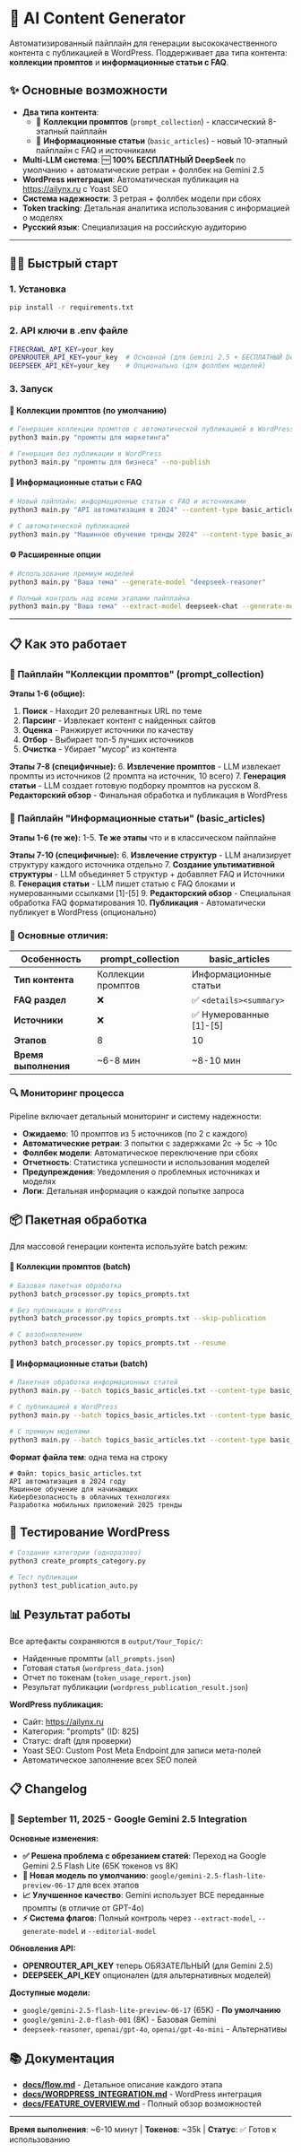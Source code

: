# 🤖 AI Content Generator

Автоматизированный пайплайн для генерации высококачественного контента с публикацией в WordPress. Поддерживает два типа контента: **коллекции промптов** и **информационные статьи с FAQ**.

## ✨ Основные возможности

- **Два типа контента**:
  - 📝 **Коллекции промптов** (`prompt_collection`) - классический 8-этапный пайплайн
  - 📰 **Информационные статьи** (`basic_articles`) - новый 10-этапный пайплайн с FAQ и источниками
- **Multi-LLM система**: 🆓 **100% БЕСПЛАТНЫЙ DeepSeek** по умолчанию + автоматические ретраи + фоллбек на Gemini 2.5
- **WordPress интеграция**: Автоматическая публикация на https://ailynx.ru с Yoast SEO
- **Система надежности**: 3 ретрая + фоллбек модели при сбоях
- **Token tracking**: Детальная аналитика использования с информацией о моделях
- **Русский язык**: Специализация на российскую аудиторию

---

## 🏃‍♂️ Быстрый старт

### 1. Установка
```bash
pip install -r requirements.txt
```

### 2. API ключи в .env файле
```bash
FIRECRAWL_API_KEY=your_key
OPENROUTER_API_KEY=your_key  # Основной (для Gemini 2.5 + БЕСПЛАТНЫЙ DeepSeek)
DEEPSEEK_API_KEY=your_key    # Опционально (для фоллбек моделей)
```

### 3. Запуск

#### 📝 Коллекции промптов (по умолчанию)
```bash
# Генерация коллекции промптов с автоматической публикацией в WordPress
python3 main.py "промпты для маркетинга"

# Генерация без публикации в WordPress
python3 main.py "промпты для бизнеса" --no-publish
```

#### 📰 Информационные статьи с FAQ
```bash
# Новый пайплайн: информационные статьи с FAQ и источниками
python3 main.py "API автоматизация в 2024" --content-type basic_articles --no-publish

# С автоматической публикацией
python3 main.py "Машинное обучение тренды 2024" --content-type basic_articles
```

#### ⚙️ Расширенные опции
```bash
# Использование премиум моделей
python3 main.py "Ваша тема" --generate-model "deepseek-reasoner"

# Полный контроль над всеми этапами пайплайна
python3 main.py "Ваша тема" --extract-model deepseek-chat --generate-model openai/gpt-4o --editorial-model deepseek-reasoner
```

---

## 📋 Как это работает

### 📝 Пайплайн "Коллекции промптов" (prompt_collection)

**Этапы 1-6 (общие):**
1. **Поиск** - Находит 20 релевантных URL по теме
2. **Парсинг** - Извлекает контент с найденных сайтов
3. **Оценка** - Ранжирует источники по качеству
4. **Отбор** - Выбирает топ-5 лучших источников
5. **Очистка** - Убирает "мусор" из контента

**Этапы 7-8 (специфичные):**
6. **Извлечение промптов** - LLM извлекает промпты из источников (2 промпта на источник, 10 всего)
7. **Генерация статьи** - LLM создает готовую подборку промптов на русском
8. **Редакторский обзор** - Финальная обработка и публикация в WordPress

### 📰 Пайплайн "Информационные статьи" (basic_articles)

**Этапы 1-6 (те же):**
1-5. **Те же этапы** что и в классическом пайплайне

**Этапы 7-10 (специфичные):**
6. **Извлечение структур** - LLM анализирует структуру каждого источника отдельно
7. **Создание ультимативной структуры** - LLM объединяет 5 структур + добавляет FAQ и Источники
8. **Генерация статьи** - LLM пишет статью с FAQ блоками и нумерованными ссылками [1]-[5]
9. **Редакторский обзор** - Специальная обработка FAQ форматирования
10. **Публикация** - Автоматически публикует в WordPress (опционально)

### 🎯 Основные отличия:

| Особенность | prompt_collection | basic_articles |
|-------------|-------------------|----------------|
| **Тип контента** | Коллекции промптов | Информационные статьи |
| **FAQ раздел** | ❌ | ✅ `<details><summary>` |
| **Источники** | ❌ | ✅ Нумерованные [1]-[5] |
| **Этапов** | 8 | 10 |
| **Время выполнения** | ~6-8 мин | ~8-10 мин |

### 🔍 Мониторинг процесса

Pipeline включает детальный мониторинг и систему надежности:
- **Ожидаемо**: 10 промптов из 5 источников (по 2 с каждого)
- **Автоматические ретраи**: 3 попытки с задержками 2с → 5с → 10с
- **Фоллбек модели**: Автоматическое переключение при сбоях
- **Отчетность**: Статистика успешности и использования моделей
- **Предупреждения**: Уведомления о проблемных источниках и моделях
- **Логи**: Детальная информация о каждой попытке запроса

## 📦 Пакетная обработка

Для массовой генерации контента используйте batch режим:

#### 📝 Коллекции промптов (batch)
```bash
# Базовая пакетная обработка
python3 batch_processor.py topics_prompts.txt

# Без публикации в WordPress
python3 batch_processor.py topics_prompts.txt --skip-publication

# С возобновлением
python3 batch_processor.py topics_prompts.txt --resume
```

#### 📰 Информационные статьи (batch)
```bash
# Пакетная обработка информационных статей
python3 main.py --batch topics_basic_articles.txt --content-type basic_articles --no-publish

# С публикацией в WordPress
python3 main.py --batch topics_basic_articles.txt --content-type basic_articles

# С премиум моделями
python3 main.py --batch topics_basic_articles.txt --content-type basic_articles --generate-model deepseek-reasoner --no-publish
```

**Формат файла тем**: одна тема на строку
```
# Файл: topics_basic_articles.txt
API автоматизация в 2024 году
Машинное обучение для начинающих
Кибербезопасность в облачных технологиях
Разработка мобильных приложений 2025 тренды
```

## 🧪 Тестирование WordPress

```bash
# Создание категории (одноразово)
python3 create_prompts_category.py

# Тест публикации
python3 test_publication_auto.py
```

## 📊 Результат работы

Все артефакты сохраняются в `output/Your_Topic/`:
- Найденные промпты (`all_prompts.json`)
- Готовая статья (`wordpress_data.json`) 
- Отчет по токенам (`token_usage_report.json`)
- Результат публикации (`wordpress_publication_result.json`)

**WordPress публикация:**
- Сайт: https://ailynx.ru
- Категория: "prompts" (ID: 825)
- Статус: draft (для проверки)
- Yoast SEO: Custom Post Meta Endpoint для записи мета-полей
- Автоматическое заполнение всех SEO полей

## 📋 Changelog

### 🎉 September 11, 2025 - Google Gemini 2.5 Integration

**Основные изменения:**
- **✅ Решена проблема с обрезанием статей**: Переход на Google Gemini 2.5 Flash Lite (65K токенов vs 8K)
- **🚀 Новая модель по умолчанию**: `google/gemini-2.5-flash-lite-preview-06-17` для всех этапов
- **📈 Улучшенное качество**: Gemini использует ВСЕ переданные промпты (в отличие от GPT-4o)
- **⚡ Система флагов**: Полный контроль через `--extract-model`, `--generate-model` и `--editorial-model`

**Обновления API:**
- **OPENROUTER_API_KEY** теперь ОБЯЗАТЕЛЬНЫЙ (для Gemini 2.5)
- **DEEPSEEK_API_KEY** опционален (для альтернативных моделей)

**Доступные модели:**
- `google/gemini-2.5-flash-lite-preview-06-17` (65K) - **По умолчанию**
- `google/gemini-2.0-flash-001` (8K) - Базовая Gemini
- `deepseek-reasoner`, `openai/gpt-4o`, `openai/gpt-4o-mini` - Альтернативы

## 📚 Документация

- **[docs/flow.md](docs/flow.md)** - Детальное описание каждого этапа
- **[docs/WORDPRESS_INTEGRATION.md](docs/WORDPRESS_INTEGRATION.md)** - WordPress интеграция
- **[docs/FEATURE_OVERVIEW.md](docs/FEATURE_OVERVIEW.md)** - Полный обзор возможностей

---

**Время выполнения**: ~6-10 минут | **Токенов**: ~35k | **Статус**: ✅ Готов к использованию